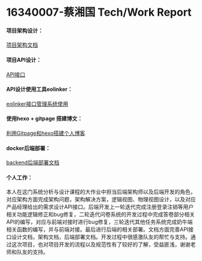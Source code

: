 # 16340007-蔡湘国 Tech/Work Report

#### 项目架构设计：

[项目架构文档](https://github.com/sysu-change/Dashboard/blob/master/design/Architecture.md)

#### 项目API设计：

[API接口](https://github.com/sysu-change/Dashboard/blob/master/design/API.md)

#### API设计使用工具eolinker：
[eolinker接口管理系统使用](https://scott-cai.github.io/2019/06/16/eolinker%E6%8E%A5%E5%8F%A3%E7%AE%A1%E7%90%86%E7%B3%BB%E7%BB%9F%E4%BD%BF%E7%94%A8/)

#### 使用hexo + gitpage 搭建博文：

[利用Gitpage和hexo搭建个人博客]([https://scott-cai.github.io/2019/06/16/%E5%88%A9%E7%94%A8Gitpage%E5%92%8Chexo%E6%90%AD%E5%BB%BA%E4%B8%AA%E4%BA%BA%E5%8D%9A%E5%AE%A2/](https://scott-cai.github.io/2019/06/16/利用Gitpage和hexo搭建个人博客/))

#### docker后端部署：

[backend后端部署文档]([https://scott-cai.github.io/2019/06/22/backend%E5%90%8E%E7%AB%AF%E9%83%A8%E7%BD%B2%E6%96%87%E6%A1%A3/](https://scott-cai.github.io/2019/06/22/backend后端部署文档/))



#### 个人工作：

本人在这门系统分析与设计课程的大作业中担当后端架构师以及后端开发的角色，对应架构方面完成架构问题，架构解决方案，逻辑视图、物理视图设计，以及对应产品经理给出的需求设计API接口。后端开发上一轮迭代完成注册登录注销等用户相关功能逻辑修正和bug修复，二轮迭代问卷系统的开发过程中完成答卷部分相关API的编写，对应与前端对接时进行bug修复，三轮迭代其他任务系统完成奶牛端相关函数的编写，并与前端对接。最后进行后端的相关部署。文档方面完善API接口设计文档，架构文档，后端部署文档。开发过程中很感激队友的帮忙与支持。通过这次项目，也对项目开发的流程以及规范性有了较好的了解，受益匪浅，谢谢老师和队友的支持。